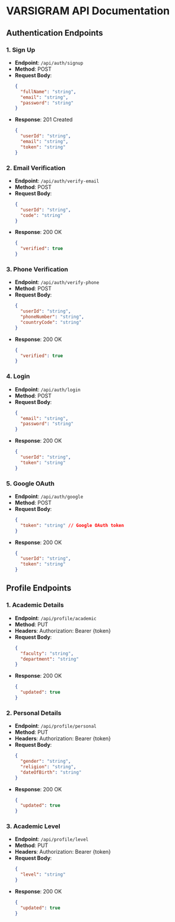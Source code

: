 # VARSIGRAM API Documentation

## Authentication Endpoints

### 1. Sign Up
- **Endpoint**: `/api/auth/signup`
- **Method**: POST
- **Request Body**:
  ```json
  {
    "fullName": "string",
    "email": "string",
    "password": "string"
  }
  ```
- **Response**: 201 Created
  ```json
  {
    "userId": "string",
    "email": "string",
    "token": "string"
  }
  ```

### 2. Email Verification
- **Endpoint**: `/api/auth/verify-email`
- **Method**: POST
- **Request Body**:
  ```json
  {
    "userId": "string",
    "code": "string"
  }
  ```
- **Response**: 200 OK
  ```json
  {
    "verified": true
  }
  ```

### 3. Phone Verification
- **Endpoint**: `/api/auth/verify-phone`
- **Method**: POST
- **Request Body**:
  ```json
  {
    "userId": "string",
    "phoneNumber": "string",
    "countryCode": "string"
  }
  ```
- **Response**: 200 OK
  ```json
  {
    "verified": true
  }
  ```

### 4. Login
- **Endpoint**: `/api/auth/login`
- **Method**: POST
- **Request Body**:
  ```json
  {
    "email": "string",
    "password": "string"
  }
  ```
- **Response**: 200 OK
  ```json
  {
    "userId": "string",
    "token": "string"
  }
  ```

### 5. Google OAuth
- **Endpoint**: `/api/auth/google`
- **Method**: POST
- **Request Body**:
  ```json
  {
    "token": "string" // Google OAuth token
  }
  ```
- **Response**: 200 OK
  ```json
  {
    "userId": "string",
    "token": "string"
  }
  ```

## Profile Endpoints

### 1. Academic Details
- **Endpoint**: `/api/profile/academic`
- **Method**: PUT
- **Headers**: Authorization: Bearer {token}
- **Request Body**:
  ```json
  {
    "faculty": "string",
    "department": "string"
  }
  ```
- **Response**: 200 OK
  ```json
  {
    "updated": true
  }
  ```

### 2. Personal Details
- **Endpoint**: `/api/profile/personal`
- **Method**: PUT
- **Headers**: Authorization: Bearer {token}
- **Request Body**:
  ```json
  {
    "gender": "string",
    "religion": "string",
    "dateOfBirth": "string"
  }
  ```
- **Response**: 200 OK
  ```json
  {
    "updated": true
  }
  ```

### 3. Academic Level
- **Endpoint**: `/api/profile/level`
- **Method**: PUT
- **Headers**: Authorization: Bearer {token}
- **Request Body**:
  ```json
  {
    "level": "string"
  }
  ```
- **Response**: 200 OK
  ```json
  {
    "updated": true
  }
  ```